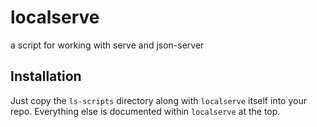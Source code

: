 # localserve
a script for working with serve and json-server

## Installation
Just copy the `ls-scripts` directory along with `localserve` itself into your repo. Everything else is documented within `localserve` at the top.
